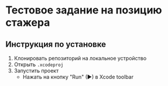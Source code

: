 # Тестовое задание на позицию стажера

## Инструкция по установке
1. Клонировать репозиторий на локальное устройство
2. Открыть `.xcodeproj`
3. Запустить проект
   * Нажать на кнопку "Run" (▶) в Xcode toolbar
  
